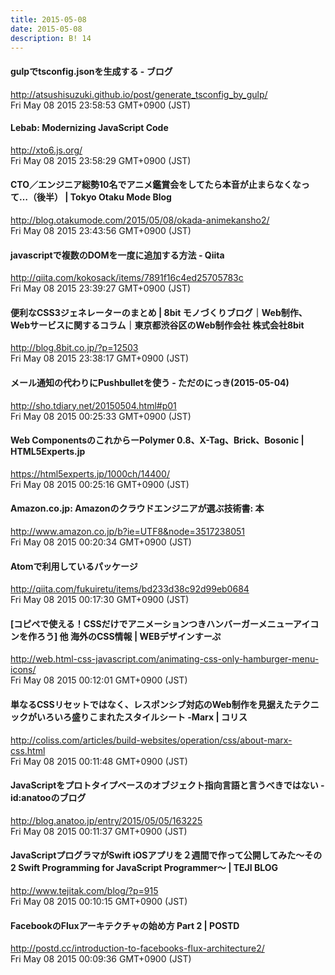 ```yaml
---
title: 2015-05-08
date: 2015-05-08
description: B! 14
---
```


#### gulpでtsconfig.jsonを生成する - ブログ
http://atsushisuzuki.github.io/post/generate_tsconfig_by_gulp/<br>
Fri May 08 2015 23:58:53 GMT+0900 (JST)<br>


#### Lebab: Modernizing JavaScript Code
http://xto6.js.org/<br>
Fri May 08 2015 23:58:29 GMT+0900 (JST)<br>


#### CTO／エンジニア総勢10名でアニメ鑑賞会をしてたら本音が止まらなくなって…（後半） | Tokyo Otaku Mode Blog
http://blog.otakumode.com/2015/05/08/okada-animekansho2/<br>
Fri May 08 2015 23:43:56 GMT+0900 (JST)<br>


#### javascriptで複数のDOMを一度に追加する方法 - Qiita
http://qiita.com/kokosack/items/7891f16c4ed25705783c<br>
Fri May 08 2015 23:39:27 GMT+0900 (JST)<br>


#### 便利なCSS3ジェネレーターのまとめ | 8bit モノづくりブログ｜Web制作、Webサービスに関するコラム｜東京都渋谷区のWeb制作会社 株式会社8bit
http://blog.8bit.co.jp/?p=12503<br>
Fri May 08 2015 23:38:17 GMT+0900 (JST)<br>


####  メール通知の代わりにPushbulletを使う - ただのにっき(2015-05-04)
http://sho.tdiary.net/20150504.html#p01<br>
Fri May 08 2015 00:25:33 GMT+0900 (JST)<br>


#### Web ComponentsのこれからーPolymer 0.8、X-Tag、Brick、Bosonic | HTML5Experts.jp
https://html5experts.jp/1000ch/14400/<br>
Fri May 08 2015 00:25:16 GMT+0900 (JST)<br>


#### Amazon.co.jp: Amazonのクラウドエンジニアが選ぶ技術書: 本
http://www.amazon.co.jp/b?ie=UTF8&node=3517238051<br>
Fri May 08 2015 00:20:34 GMT+0900 (JST)<br>


#### Atomで利用しているパッケージ
http://qiita.com/fukuiretu/items/bd233d38c92d99eb0684<br>
Fri May 08 2015 00:17:30 GMT+0900 (JST)<br>


#### [コピペで使える！CSSだけでアニメーションつきハンバーガーメニューアイコンを作ろう] 他 海外のCSS情報 | WEBデザインすーぷ
http://web.html-css-javascript.com/animating-css-only-hamburger-menu-icons/<br>
Fri May 08 2015 00:12:01 GMT+0900 (JST)<br>


####   単なるCSSリセットではなく、レスポンシブ対応のWeb制作を見据えたテクニックがいろいろ盛りこまれたスタイルシート -Marx | コリス
http://coliss.com/articles/build-websites/operation/css/about-marx-css.html<br>
Fri May 08 2015 00:11:48 GMT+0900 (JST)<br>


#### JavaScriptをプロトタイプベースのオブジェクト指向言語と言うべきではない - id:anatooのブログ 
http://blog.anatoo.jp/entry/2015/05/05/163225<br>
Fri May 08 2015 00:11:37 GMT+0900 (JST)<br>


#### JavaScriptプログラマがSwift iOSアプリを２週間で作って公開してみた〜その2 Swift Programming for JavaScript Programmer〜 | TEJI BLOG
http://www.tejitak.com/blog/?p=915<br>
Fri May 08 2015 00:10:15 GMT+0900 (JST)<br>


#### FacebookのFluxアーキテクチャの始め方 Part 2 | POSTD
http://postd.cc/introduction-to-facebooks-flux-architecture2/<br>
Fri May 08 2015 00:09:36 GMT+0900 (JST)<br>


